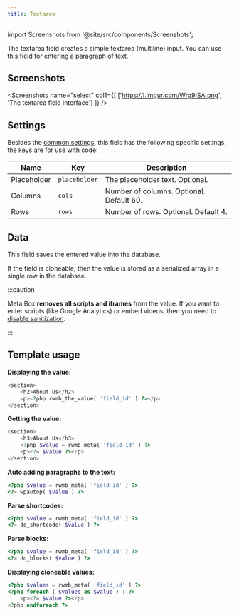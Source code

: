 ```yaml
---
title: Textarea
---
```


import Screenshots from '@site/src/components/Screenshots';

The textarea field creates a simple textarea (multiline) input. You can use this field for entering a paragraph of text.

## Screenshots

<Screenshots name="select" col1={[
    ['https://i.imgur.com/Wrg9ISA.png', 'The textarea field interface']
]} />

## Settings

Besides the [common settings](/field-settings/), this field has the following specific settings, the keys are for use with code:

Name | Key | Description
--- | --- | ---
Placeholder | `placeholder` | The placeholder text. Optional.
Columns | `cols` | Number of columns. Optional. Default 60.
Rows | `rows` | Number of rows. Optional. Default 4.

## Data

This field saves the entered value into the database.

If the field is cloneable, then the value is stored as a serialized array in a single row in the database.

:::caution

Meta Box **removes all scripts and iframes** from the value. If you want to enter scripts (like Google Analytics) or embed videos, then you need to [disable sanitization](/sanitization/#bypass-the-sanitization).

:::

## Template usage

**Displaying the value:**

```php
<section>
    <h2>About Us</h2>
    <p><?php rwmb_the_value( 'field_id' ) ?></p>
</section>
```

**Getting the value:**

```php
<section>
    <h3>About Us</h3>
    <?php $value = rwmb_meta( 'field_id' ) ?>
    <p><?= $value ?></p>
</section>
```

**Auto adding paragraphs to the text:**

```php
<?php $value = rwmb_meta( 'field_id' ) ?>
<?= wpautop( $value ) ?>
```

**Parse shortcodes:**

```php
<?php $value = rwmb_meta( 'field_id' ) ?>
<?= do_shortcode( $value ) ?>
```

**Parse blocks:**

```php
<?php $value = rwmb_meta( 'field_id' ) ?>
<?= do_blocks( $value ) ?>
```

**Displaying cloneable values:**

```php
<?php $values = rwmb_meta( 'field_id' ) ?>
<?php foreach ( $values as $value ) : ?>
    <p><?= $value ?></p>
<?php endforeach ?>
```
